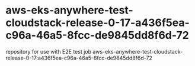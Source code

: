 # aws-eks-anywhere-test-cloudstack-release-0-17-a436f5ea-c96a-46a5-8fcc-de9845dd8f6d-72
repository for use with E2E test job aws-eks-anywhere-test-cloudstack-release-0-17:a436f5ea-c96a-46a5-8fcc-de9845dd8f6d-72
